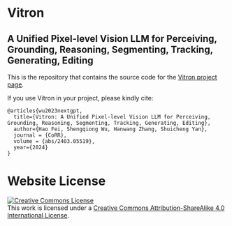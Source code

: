 # Vitron
## A Unified Pixel-level Vision LLM for Perceiving, Grounding, Reasoning, Segmenting, Tracking, Generating, Editing


This is the repository that contains the source code for the [Vitron project page](https://vitron-llm.github.io/).


If you use Vitron in your project, please kindly cite:
```
@articles{wu2023nextgpt,
  title={Vitron: A Unified Pixel-level Vision LLM for Perceiving, Grounding, Reasoning, Segmenting, Tracking, Generating, Editing},
  author={Hao Fei, Shengqiong Wu, Hanwang Zhang, Shuicheng Yan},
  journal = {CoRR},
  volume = {abs/2403.05519},
  year={2024}
}
```


# Website License
<a rel="license" href="http://creativecommons.org/licenses/by-sa/4.0/"><img alt="Creative Commons License" style="border-width:0" src="https://i.creativecommons.org/l/by-sa/4.0/88x31.png" /></a><br />This work is licensed under a <a rel="license" href="http://creativecommons.org/licenses/by-sa/4.0/">Creative Commons Attribution-ShareAlike 4.0 International License</a>.
